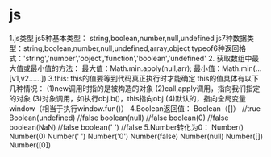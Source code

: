 js
===
1.js类型
js5种基本类型： string,boolean,number,null,undefined
js7种数据类型：string,boolean,number,null,undefined,array,object
typeof6种返回格式：'string','number','object','function','boolean','undefined'
2. 获取数组中最大值或最小值的方法：
最大值：Math.min.apply(null,arr);
最小值：Math.min(...[v1,v2……])
3.this:
this的值要等到代码真正执行时才能确定
this的值具体有以下几种情况：
(1)new调用时指的是被构造的对象
(2)call,apply调用，指向我们指定的对象
(3)对象调用，如执行obj.b()，this指向obj
(4)默认的，指向全局变量window（相当于执行window.fun()）
4.Boolean返回值：
Boolean（[]） //true
Boolean(undefined) //false
boolean(null) //false
boolean(0) //false
boolean(NaN) //false
boolean(' ') //false
5.Number转化为0：
Number()
Number(0)
Number(' ')
Number('0')
Number(false)
Number(null)
Number([])
Number([0])
